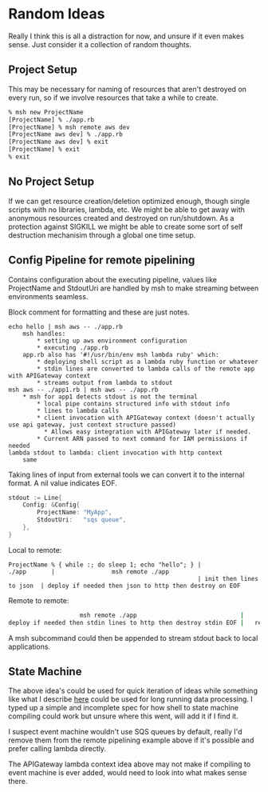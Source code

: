 # Random Ideas

Really I think this is all a distraction for now, and unsure if it even makes sense. Just consider it a collection of random thoughts.

## Project Setup

This may be necessary for naming of resources that aren't destroyed on every run, so if we involve resources that take a while to create.

```bash
% msh new ProjectName
[ProjectName] % ./app.rb
[ProjectName] % msh remote aws dev
[ProjectName aws dev] % ./app.rb
[ProjectName aws dev] % exit
[ProjectName] % exit
% exit
```

## No Project Setup

If we can get resource creation/deletion optimized enough, though single scripts with no libraries, lambda, etc. We might be able to get away with anonymous resources created and destroyed on run/shutdown. As a protection against SIGKILL we might be able to create some sort of self destruction mechanisim through a global one time setup.

## Config Pipeline for remote pipelining

Contains configuration about the executing pipeline, values like ProjectName and StdoutUri are handled by msh to make
streaming between environments seamless.

Block comment for formatting and these are just notes.

```
echo hello | msh aws -- ./app.rb
    msh handles:
        * setting up aws environment configuration
        * executing ./app.rb
    app.rb also has '#!/usr/bin/env msh lambda ruby' which:
        * deploying shell script as a lambda ruby function or whatever
        * stdin lines are converted to lambda calls of the remote app with APIGateway context
        * streams output from lambda to stdout
msh aws -- ./app1.rb | msh aws -- ./app.rb
    * msh for app1 detects stdout is not the terminal
        * local pipe contains structured info with stdout info
        * lines to lambda calls 
        * client invocation with APIGateway context (doesn't actually use api gateway, just context structure passed)
          * Allows easy integration with APIGateway later if needed.
        * Current ARN passed to next command for IAM permissions if needed
lambda stdout to lambda: client invocation with http context
    same
```
    

Taking lines of input from external tools we can convert it to the internal format. A nil value indicates EOF.
```go
stdout := Line{
    Config: &Config{
        ProjectName: "MyApp",
        StdoutUri:   "sqs queue",
    },
}
```

Local to remote:
```
ProjectName % { while :; do sleep 1; echo "hello"; } |              ./app       |                msh remote ./app
                                                     | init then lines to json  | deploy if needed then json to http then destroy on EOF
```

Remote to remote:
```bash
                    msh remote ./app                             |                                msh remote ./app  
deploy if needed then stdin lines to http then destroy stdin EOF |   reads config from stdin, ARN's of app and SQS output queue to configure this app
```

A msh subcommand could then be appended to stream stdout back to local applications.

## State Machine

The above idea's could be used for quick iteration of ideas while something like what I describe [here](https://github.com/RyanJarv/coderun#update-1142020) could be used for long running data processing. I typed up a simple and incomplete spec for how shell to state machine compiling could work but unsure where this went, will add it if I find it.

I suspect event machine wouldn't use SQS queues by default, really I'd remove them from the remote pipelining example above if it's possible and prefer calling lambda directly.

The APIGateway lambda context idea above may not make if compiling to event machine is ever added, would need to look into what makes sense there.

